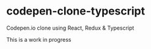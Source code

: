 # codepen-clone-typescript
Codepen.io clone using React, Redux &amp; Typescript


This is a work in progress
